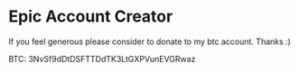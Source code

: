 # Epic Account Creator
If you feel generous please consider to donate to my btc account. Thanks :)

BTC: 3NvSf9dDtDSFTTDdTK3LtGXPVunEVGRwaz
